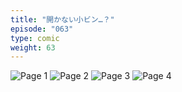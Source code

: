 ```yaml
---
title: "開かない小ビン…？"
episode: "063"
type: comic
weight: 63
---
```


![Page 1](cut-1.jpg)
![Page 2](cut-2.jpg)
![Page 3](cut-3.jpg)
![Page 4](cut-4.jpg)
